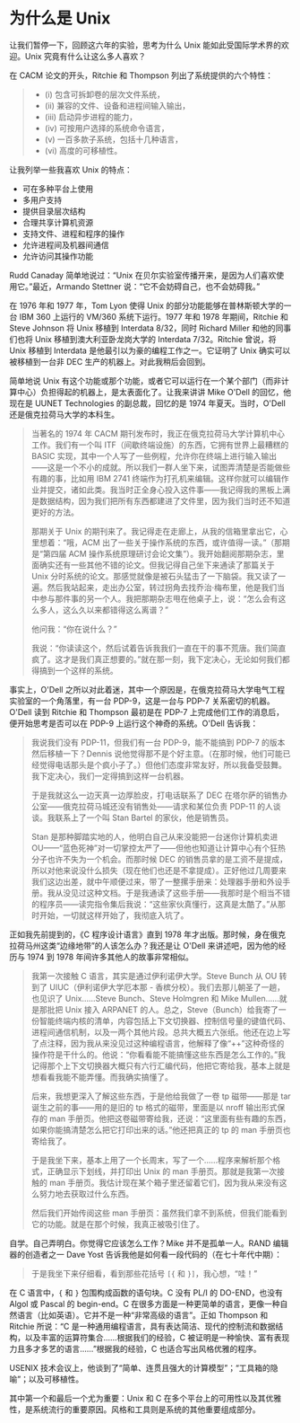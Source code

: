 # 为什么是 Unix

让我们暂停一下，回顾这六年的实验，思考为什么 Unix 能如此受国际学术界的欢迎。Unix 究竟有什么让这么多人喜欢？

在 CACM 论文的开头，Ritchie 和 Thompson 列出了系统提供的六个特性：

>- (i) 包含可拆卸卷的层次文件系统，
>- (ii) 兼容的文件、设备和进程间输入输出，
>- (iii) 启动异步进程的能力，
>- (iv) 可按用户选择的系统命令语言，
>- (v) 一百多款子系统，包括十几种语言，
>- (vi) 高度的可移植性。

让我列举一些我喜欢 Unix 的特点：

* 可在多种平台上使用
* 多用户支持
* 提供目录层次结构
* 合理共享计算机资源
* 支持文件、进程和程序的操作
* 允许进程间及机器间通信
* 允许访问其操作功能

Rudd Canaday 简单地说过：“Unix 在贝尔实验室传播开来，是因为人们喜欢使用它。”最近，Armando Stettner 说：“它不会妨碍自己，也不会妨碍我。”

在 1976 年和 1977 年，Tom Lyon 使得 Unix 的部分功能能够在普林斯顿大学的一台 IBM 360 上运行的 VM/360 系统下运行。1977 年和 1978 年期间，Ritchie 和 Steve Johnson 将 Unix 移植到 Interdata 8/32，同时 Richard Miller 和他的同事们也将 Unix 移植到澳大利亚卧龙岗大学的 Interdata 7/32。Ritchie 曾说，将 Unix 移植到 Interdata 是他最引以为豪的编程工作之一。它证明了 Unix 确实可以被移植到一台非 DEC 生产的机器上。对此我稍后会回到。

简单地说 Unix 有这个功能或那个功能，或者它可以运行在一个某个部门（而非计算中心）负担得起的机器上，是太表面化了。让我来讲讲 Mike O'Dell 的回忆，他现在是 UUNET Technologies 的副总裁，回忆的是 1974 年夏天。当时，O'Dell 还是俄克拉荷马大学的本科生。

>当著名的 1974 年 CACM 期刊发布时，我正在俄克拉荷马大学计算机中心工作。我们有一个叫 ITF（间歇终端设施）的东西，它拥有世界上最糟糕的 BASIC 实现，其中一个人写了一些例程，允许你在终端上进行输入输出——这是一个不小的成就。所以我们一群人坐下来，试图弄清楚是否能做些有趣的事，比如用 IBM 2741 终端作为打孔机来编辑。这样你就可以编辑作业并提交，诸如此类。我当时正全身心投入这件事——我记得我的黑板上满是数据结构，因为我们把所有东西都建进了文件里，因为我们当时还不知道更好的方法。
>
>那期关于 Unix 的期刊来了。我记得走在走廊上，从我的信箱里拿出它，心里想着：“哦，ACM 出了一些关于操作系统的东西，或许值得一读。”（那期是“第四届 ACM 操作系统原理研讨会论文集”）。我开始翻阅那期杂志，里面确实还有一些其他不错的论文。但我记得自己坐下来通读了那篇关于 Unix 分时系统的论文。那感觉就像是被石头猛击了一下脑袋。我又读了一遍。然后我站起来，走出办公室，转过拐角去找乔治·梅布里，他是我们当中参与那件事的另一个人。我把那期杂志甩在他桌子上，说：“怎么会有这么多人，这么久以来都错得这么离谱？”
>
>他问我：“你在说什么？”
>
>我说：“你读读这个，然后试着告诉我我们一直在干的事不荒唐。我们简直疯了。这才是我们真正想要的。”就在那一刻，我下定决心，无论如何我们都得搞到一个这样的系统。

事实上，O'Dell 之所以对此着迷，其中一个原因是，在俄克拉荷马大学电气工程实验室的一个角落里，有一台 PDP-9，这是一台与 PDP-7 关系密切的机器。O'Dell 读到 Ritchie 和 Thompson 最初是在 PDP-7 上完成他们工作的消息后，便开始思考是否可以在 PDP-9 上运行这个神奇的系统。O'Dell 告诉我：

>我说我们没有 PDP-11，但我们有一台 PDP-9，能不能搞到 PDP-7 的版本然后移植一下？Dennis 说他觉得那不是个好主意。（在那时候，他们可能已经觉得电话那头是个疯小子了。）但他们态度非常友好，所以我备受鼓舞。我下定决心，我们一定得搞到这样一台机器。
>
>于是我就这么一边天真一边厚脸皮，打电话联系了 DEC 在塔尔萨的销售办公室——俄克拉荷马城还没有销售处——请求和某位负责 PDP-11 的人谈谈。我联系上了一个叫 Stan Bartel 的家伙，他是销售员。
>
>Stan 是那种脚踏实地的人，他明白自己从来没能把一台迷你计算机卖进 OU——“蓝色死神”对一切掌控太严了——但他也知道让计算中心有个狂热分子也许不失为一个机会。而那时候 DEC 的销售员拿的是工资不是提成，所以对他来说没什么损失（现在他们也还是不拿提成）。正好他过几周要来我们这边出差，就中午顺便过来，带了一整摞手册来：处理器手册和外设手册。我从没见过这种文档。于是我通读了这些手册——我那时是个相当不错的程序员——读完指令集后我说：“这些家伙真懂行，这真是太酷了。”从那时开始，一切就这样开始了，我彻底入坑了。

正如我先前提到的，《C 程序设计语言》直到 1978 年才出版。那时候，身在俄克拉荷马州这类“边缘地带”的人该怎么办？我还是让 O'Dell 来讲述吧，因为他的经历与 1974 到 1978 年间许多其他人的故事非常相似。

>我第一次接触 C 语言，其实是通过伊利诺伊大学。Steve Bunch 从 OU 转到了 UIUC（伊利诺伊大学厄本那 - 香槟分校）。我们去那儿朝圣了一趟，也见识了 Unix……Steve Bunch、Steve Holmgren 和 Mike Mullen……就是那批把 Unix 接入 ARPANET 的人。总之，Steve（Bunch）给我寄了一份智能终端内核的清单，内容包括上下文切换器、控制信号量的键值代码、进程间通信机制，以及一两个其他片段。总共大概五六张纸。他还在边上写了点注释，因为我从来没见过这种编程语言，他解释了像“++”这种奇怪的操作符是干什么的。他说：“你看看能不能搞懂这些东西是怎么工作的。”我记得那个上下文切换器大概只有六行汇编代码，他把它寄给我，基本上就是想看看我能不能弄懂。而我确实搞懂了。
>
>后来，我想更深入了解这些东西，于是他给我做了一卷 tp 磁带——那是 tar 诞生之前的事——用的是旧的 tp 格式的磁带，里面是以 nroff 输出形式保存的 man 手册页。他把这卷磁带寄给我，还说：“这里面有些有趣的东西，如果你能搞清楚怎么把它打印出来的话。”他还把真正的 tp 的 man 手册页也寄给我了。
>
>于是我坐下来，基本上用了一个长周末，写了一个……程序来解析那个格式，正确显示下划线，并打印出 Unix 的 man 手册页。那就是我第一次接触的 man 手册页。我估计现在某个箱子里还留着它们，因为我从来没有这么努力地去获取过什么东西。
>
>然后我们开始传阅这些 man 手册页：虽然我们拿不到系统，但我们能看到它的功能。就是在那个时候，我真正被吸引住了。

自学。自己弄明白。你觉得它应该怎么工作？Mike 并不是孤单一人。RAND 编辑器的创造者之一 Dave Yost 告诉我他是如何看一段代码的（在七十年代中期）：

>于是我坐下来仔细看，看到那些花括号 `[{` 和 `}]`，我心想，“哇！”

在 C 语言中，`{` 和 `}` 包围构成函数的语句块。C 没有 PL/I 的 DO-END，也没有 Algol 或 Pascal 的 begin-end。C 在很多方面是一种更简单的语言，更像一种自然语言（比如英语）。它并不是一种“非常高级的语言”。正如 Thompson 和 Ritchie 所说：“C 是一种通用编程语言，具有表达简洁、现代的控制流和数据结构，以及丰富的运算符集合……根据我们的经验，C 被证明是一种愉快、富有表现力且多才多艺的语言……”根据我的经验，C 也适合写出风格优雅的程序。


USENIX 技术会议上，他谈到了“简单、连贯且强大的计算模型”；“工具箱的隐喻”；以及可移植性。

其中第一个和最后一个尤为重要：Unix 和 C 在多个平台上的可用性以及其优雅性，是系统流行的重要原因。风格和工具则是系统的其他重要组成部分。

